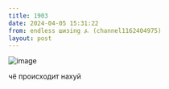 ```yaml
---
title: 1903
date: 2024-04-05 15:31:22
from: endless шизing ⍼ (channel1162404975)
layout: post
---
```


![image](photos/photo_300@05-04-2024_15-31-22.jpg)

чё происходит нахуй
